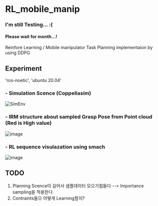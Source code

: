 # RL_mobile_manip

### I'm still Testing...  :(          
#### Please wait for month...!
Reinfore Learning / Mobile manipulator Task Planning implementaion  by using DDPG

## Experiment 
'ros-noetic', 'ubuntu 20.04'

### - Simulation Scence (Coppeliasim)
![SimEnv](https://user-images.githubusercontent.com/49723556/151513552-4a18bd52-326e-4349-b107-844899f97b59.png)

### - IRM structure about sampled Grasp Pose from Point cloud (Red is High value)
![image](https://user-images.githubusercontent.com/49723556/151492932-8656a287-cd8e-49da-adbd-e60db22570e8.png)

### - RL sequence visulazation using smach
![image](https://user-images.githubusercontent.com/49723556/152644945-2308bda1-6664-4fd2-9692-59a77cfc3e94.png)

## TODO

1. Planning Scence이 길어서 샘플데이터 모으기힘들다 --> Importance sampling을 적용한다.
2. Contraints들으 어떻게 Learning할지?
